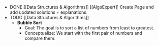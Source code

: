 - DONE [[Data Structures & Algorithms]] [[AlgoExpert]] Create Page and add updated solutions + explanations.
- TODO [[Data Structures & Algorithms]]
	- **Bubble Sort**
		- Goal: The goal is to sort a list of numbers from least to greatest.
		- Conceptualize: We start with the first pair of numbers and compare them.